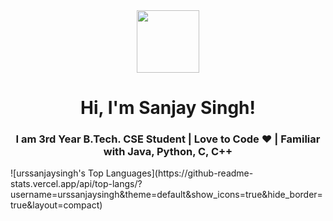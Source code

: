 <div id="header" align="center">
  <img src="https://media.giphy.com/media/M9gbBd9nbDrOTu1Mqx/giphy.gif" width="100"/>
</div>
<h1 align="center">Hi, I'm Sanjay Singh!</h1>
<h3 align="center">I am 3rd Year B.Tech. CSE Student | Love to Code ❤ | Familiar with Java, Python, C, C++ </h3>
![urssanjaysingh's Top Languages](https://github-readme-stats.vercel.app/api/top-langs/?username=urssanjaysingh&theme=default&show_icons=true&hide_border=true&layout=compact)
